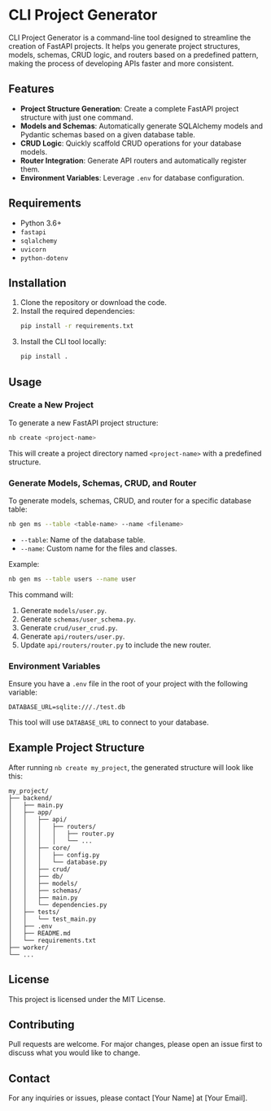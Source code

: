 # CLI Project Generator

CLI Project Generator is a command-line tool designed to streamline the creation of FastAPI projects. It helps you generate project structures, models, schemas, CRUD logic, and routers based on a predefined pattern, making the process of developing APIs faster and more consistent.

## Features

- **Project Structure Generation**: Create a complete FastAPI project structure with just one command.
- **Models and Schemas**: Automatically generate SQLAlchemy models and Pydantic schemas based on a given database table.
- **CRUD Logic**: Quickly scaffold CRUD operations for your database models.
- **Router Integration**: Generate API routers and automatically register them.
- **Environment Variables**: Leverage `.env` for database configuration.

## Requirements

- Python 3.6+
- `fastapi`
- `sqlalchemy`
- `uvicorn`
- `python-dotenv`

## Installation

1. Clone the repository or download the code.
2. Install the required dependencies:
   ```bash
   pip install -r requirements.txt
   ```
3. Install the CLI tool locally:
   ```bash
   pip install .
   ```

## Usage

### Create a New Project

To generate a new FastAPI project structure:
```bash
nb create <project-name>
```
This will create a project directory named `<project-name>` with a predefined structure.

### Generate Models, Schemas, CRUD, and Router

To generate models, schemas, CRUD, and router for a specific database table:
```bash
nb gen ms --table <table-name> --name <filename>
```
- `--table`: Name of the database table.
- `--name`: Custom name for the files and classes.

Example:
```bash
nb gen ms --table users --name user
```
This command will:
1. Generate `models/user.py`.
2. Generate `schemas/user_schema.py`.
3. Generate `crud/user_crud.py`.
4. Generate `api/routers/user.py`.
5. Update `api/routers/router.py` to include the new router.

### Environment Variables

Ensure you have a `.env` file in the root of your project with the following variable:
```env
DATABASE_URL=sqlite:///./test.db
```
This tool will use `DATABASE_URL` to connect to your database.

## Example Project Structure
After running `nb create my_project`, the generated structure will look like this:
```
my_project/
├── backend/
│   ├── main.py
│   ├── app/
│   │   ├── api/
│   │   │   ├── routers/
│   │   │   │   ├── router.py
│   │   │   │   └── ...
│   │   ├── core/
│   │   │   ├── config.py
│   │   │   └── database.py
│   │   ├── crud/
│   │   ├── db/
│   │   ├── models/
│   │   ├── schemas/
│   │   ├── main.py
│   │   └── dependencies.py
│   ├── tests/
│   │   └── test_main.py
│   ├── .env
│   ├── README.md
│   └── requirements.txt
├── worker/
└── ...
```


## License
This project is licensed under the MIT License.

## Contributing
Pull requests are welcome. For major changes, please open an issue first to discuss what you would like to change.

## Contact
For any inquiries or issues, please contact [Your Name] at [Your Email].

